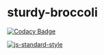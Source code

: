 # sturdy-broccoli
[![Codacy Badge](https://api.codacy.com/project/badge/Grade/1d5fa34c5f17487dbc7288d1828eb54f)](https://www.codacy.com/app/OliverArthur/sturdy-broccoli?utm_source=github.com&amp;utm_medium=referral&amp;utm_content=OliverArthur/sturdy-broccoli&amp;utm_campaign=Badge_Grade)

[![js-standard-style](https://cdn.rawgit.com/standard/standard/master/badge.svg)](http://standardjs.com)
